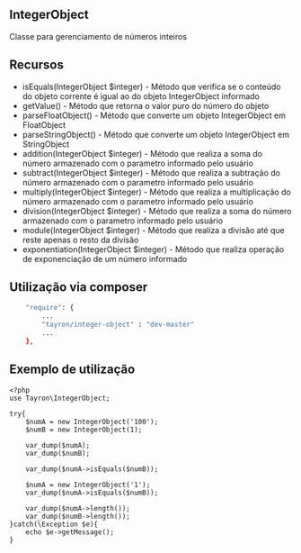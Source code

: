 ## IntegerObject

Classe para gerenciamento de números inteiros


## Recursos
  - isEquals(IntegerObject $integer) - Método que verifica se o conteúdo do objeto corrente é igual ao do objeto IntegerObject informado
  - getValue() - Método que retorna o valor puro do número do objeto
  - parseFloatObject() - Método que converte um objeto IntegerObject em FloatObject
  - parseStringObject() - Método que converte um objeto IntegerObject em StringObject
  - addition(IntegerObject $integer) - Método que realiza a soma do número armazenado com o parametro informado pelo usuário
  - subtract(IntegerObject $integer) - Método que realiza a subtração do número armazenado com o parametro informado pelo usuário
  - multiply(IntegerObject $integer) - Método que realiza a multiplicação do número armazenado com o parametro informado pelo usuário
  - division(IntegerObject $integer) - Método que realiza a soma do número armazenado com o parametro informado pelo usuário
  - module(IntegerObject $integer) - Método que realiza a divisão até que reste apenas o resto da divisão
  - exponentiation(IntegerObject $integer) - Método que realiza operação de exponenciação de um número informado


## Utilização via composer

```sh
    "require": {
        ...
        "tayron/integer-object" : "dev-master"
        ... 
    },    
```

## Exemplo de utilização
```
<?php
use Tayron\IntegerObject;
    
try{ 
    $numA = new IntegerObject('100');
    $numB = new IntegerObject(1);

    var_dump($numA);
    var_dump($numB);
    
    var_dump($numA->isEquals($numB));

    $numA = new IntegerObject('1');
    var_dump($numA->isEquals($numB));

    var_dump($numA->length());
    var_dump($numB->length());
}catch(\Exception $e){
    echo $e->getMessage();
}
```
